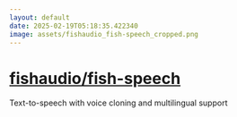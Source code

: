 ```yaml
---
layout: default
date: 2025-02-19T05:18:35.422340
image: assets/fishaudio_fish-speech_cropped.png
---
```


# [fishaudio/fish-speech](https://github.com/fishaudio/fish-speech)

Text-to-speech with voice cloning and multilingual support
